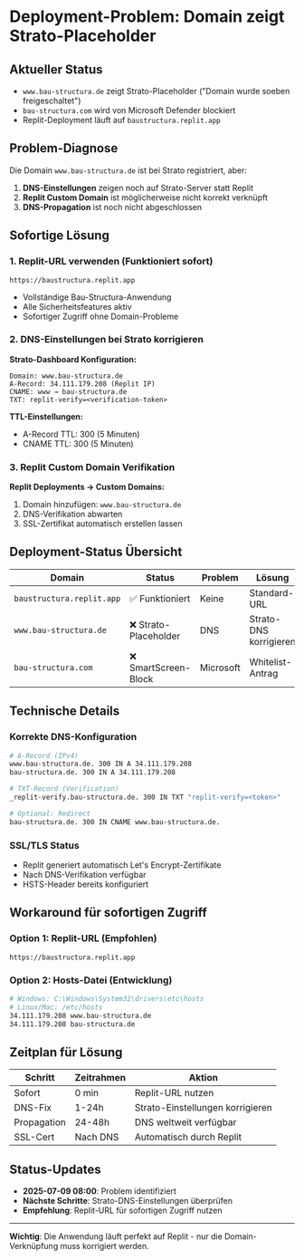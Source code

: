 # Deployment-Problem: Domain zeigt Strato-Placeholder

## Aktueller Status
- `www.bau-structura.de` zeigt Strato-Placeholder ("Domain wurde soeben freigeschaltet")
- `bau-structura.com` wird von Microsoft Defender blockiert
- Replit-Deployment läuft auf `baustructura.replit.app`

## Problem-Diagnose
Die Domain `www.bau-structura.de` ist bei Strato registriert, aber:
1. **DNS-Einstellungen** zeigen noch auf Strato-Server statt Replit
2. **Replit Custom Domain** ist möglicherweise nicht korrekt verknüpft
3. **DNS-Propagation** ist noch nicht abgeschlossen

## Sofortige Lösung

### 1. Replit-URL verwenden (Funktioniert sofort)
```
https://baustructura.replit.app
```
- Vollständige Bau-Structura-Anwendung
- Alle Sicherheitsfeatures aktiv
- Sofortiger Zugriff ohne Domain-Probleme

### 2. DNS-Einstellungen bei Strato korrigieren

**Strato-Dashboard Konfiguration:**
```
Domain: www.bau-structura.de
A-Record: 34.111.179.208 (Replit IP)
CNAME: www → bau-structura.de
TXT: replit-verify=<verification-token>
```

**TTL-Einstellungen:**
- A-Record TTL: 300 (5 Minuten)
- CNAME TTL: 300 (5 Minuten)

### 3. Replit Custom Domain Verifikation

**Replit Deployments → Custom Domains:**
1. Domain hinzufügen: `www.bau-structura.de`
2. DNS-Verifikation abwarten
3. SSL-Zertifikat automatisch erstellen lassen

## Deployment-Status Übersicht

| Domain | Status | Problem | Lösung |
|--------|---------|---------|---------|
| `baustructura.replit.app` | ✅ Funktioniert | Keine | Standard-URL |
| `www.bau-structura.de` | ❌ Strato-Placeholder | DNS | Strato-DNS korrigieren |
| `bau-structura.com` | ❌ SmartScreen-Block | Microsoft | Whitelist-Antrag |

## Technische Details

### Korrekte DNS-Konfiguration
```bash
# A-Record (IPv4)
www.bau-structura.de. 300 IN A 34.111.179.208
bau-structura.de. 300 IN A 34.111.179.208

# TXT-Record (Verification)
_replit-verify.bau-structura.de. 300 IN TXT "replit-verify=<token>"

# Optional: Redirect
bau-structura.de. 300 IN CNAME www.bau-structura.de.
```

### SSL/TLS Status
- Replit generiert automatisch Let's Encrypt-Zertifikate
- Nach DNS-Verifikation verfügbar
- HSTS-Header bereits konfiguriert

## Workaround für sofortigen Zugriff

### Option 1: Replit-URL (Empfohlen)
```
https://baustructura.replit.app
```

### Option 2: Hosts-Datei (Entwicklung)
```bash
# Windows: C:\Windows\System32\drivers\etc\hosts
# Linux/Mac: /etc/hosts
34.111.179.208 www.bau-structura.de
34.111.179.208 bau-structura.de
```

## Zeitplan für Lösung

| Schritt | Zeitrahmen | Aktion |
|---------|------------|---------|
| Sofort | 0 min | Replit-URL nutzen |
| DNS-Fix | 1-24h | Strato-Einstellungen korrigieren |
| Propagation | 24-48h | DNS weltweit verfügbar |
| SSL-Cert | Nach DNS | Automatisch durch Replit |

## Status-Updates
- **2025-07-09 08:00**: Problem identifiziert
- **Nächste Schritte**: Strato-DNS-Einstellungen überprüfen
- **Empfehlung**: Replit-URL für sofortigen Zugriff nutzen

---
**Wichtig**: Die Anwendung läuft perfekt auf Replit - nur die Domain-Verknüpfung muss korrigiert werden.